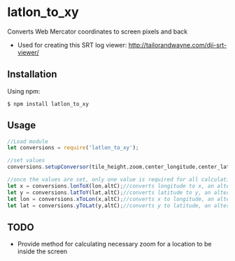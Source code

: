 # latlon_to_xy
Converts Web Mercator coordinates to screen pixels and back

- Used for creating this SRT log viewer: http://tailorandwayne.com/dji-srt-viewer/

## Installation

Using npm:
```shell
$ npm install latlon_to_xy
```

## Usage
```js
//Load module
let conversions = require('latlon_to_xy');

//set values
conversions.setupConversor(tile_height,zoom,center_longitude,center_latitude);

//once the values are set, only one value is required for all calculations, and an alternative center value is optional
let x = conversions.lonToX(lon,altC);//converts longitude to x, an alternative center can be provided in lon units
let y = conversions.latToY(lat,altC);//converts latitude to y, an alternative center can be provided in lat units
let lon = conversions.xToLon(x,altC);//converts x to longitude, an alternative center can be provided in lon units
let lat = conversions.yToLat(y,altC);//converts y to latitude, an alternative center can be provided in lat units
```

## TODO
- Provide method for calculating necessary zoom for a location to be inside the screen
